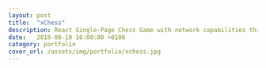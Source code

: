 ```yaml
---
layout: post
title:  "xChess"
description: React Single-Page Chess Game with network capabilities through the use of Socket.IO and a NoSQL database for storing the state of the games.
date:   2018-08-10 16:00:00 +0100
category: portfolio
cover_url: /assets/img/portfolio/xchess.jpg
---
```

